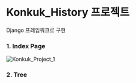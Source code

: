 # Konkuk_History 프로젝트

Django 프레임워크로 구현

### 1. Index Page
![Konkuk_Project_1](https://user-images.githubusercontent.com/76798309/120315443-586af200-c317-11eb-9a0b-9b3e3393431b.png)

### 2. Tree
